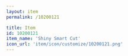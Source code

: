 ```yaml
---
layout: item
permalink: /10200121

title: Item
id: 10200121
item_name: 'Shiny Smart Cut'
icon_url: 'item/icon/customize/10200121.png'
---
```

